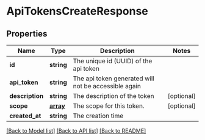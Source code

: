 # ApiTokensCreateResponse

## Properties
Name | Type | Description | Notes
------------ | ------------- | ------------- | -------------
**id** | **string** | The unique id (UUID) of the api token | 
**api_token** | **string** | The api token generated will not be accessible again | 
**description** | **string** | The description of the token | [optional] 
**scope** | [**array**](.md) | The scope for this token. | [optional] 
**created_at** | **string** | The creation time | 

[[Back to Model list]](../README.md#documentation-for-models) [[Back to API list]](../README.md#documentation-for-api-endpoints) [[Back to README]](../README.md)

